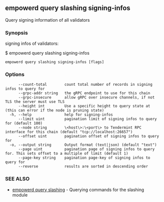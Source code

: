 ## empowerd query slashing signing-infos

Query signing information of all validators

### Synopsis

signing infos of validators:

$ empowerd query slashing signing-infos

```
empowerd query slashing signing-infos [flags]
```

### Options

```
      --count-total        count total number of records in signing infos to query for
      --grpc-addr string   the gRPC endpoint to use for this chain
      --grpc-insecure      allow gRPC over insecure channels, if not TLS the server must use TLS
      --height int         Use a specific height to query state at (this can error if the node is pruning state)
  -h, --help               help for signing-infos
      --limit uint         pagination limit of signing infos to query for (default 100)
      --node string        \<host\>:\<port\> to Tendermint RPC interface for this chain (default "tcp://localhost:26657")
      --offset uint        pagination offset of signing infos to query for
  -o, --output string      Output format (text|json) (default "text")
      --page uint          pagination page of signing infos to query for. This sets offset to a multiple of limit (default 1)
      --page-key string    pagination page-key of signing infos to query for
      --reverse            results are sorted in descending order
```

### SEE ALSO

* [empowerd query slashing](empowerd_query_slashing.md)	 - Querying commands for the slashing module

